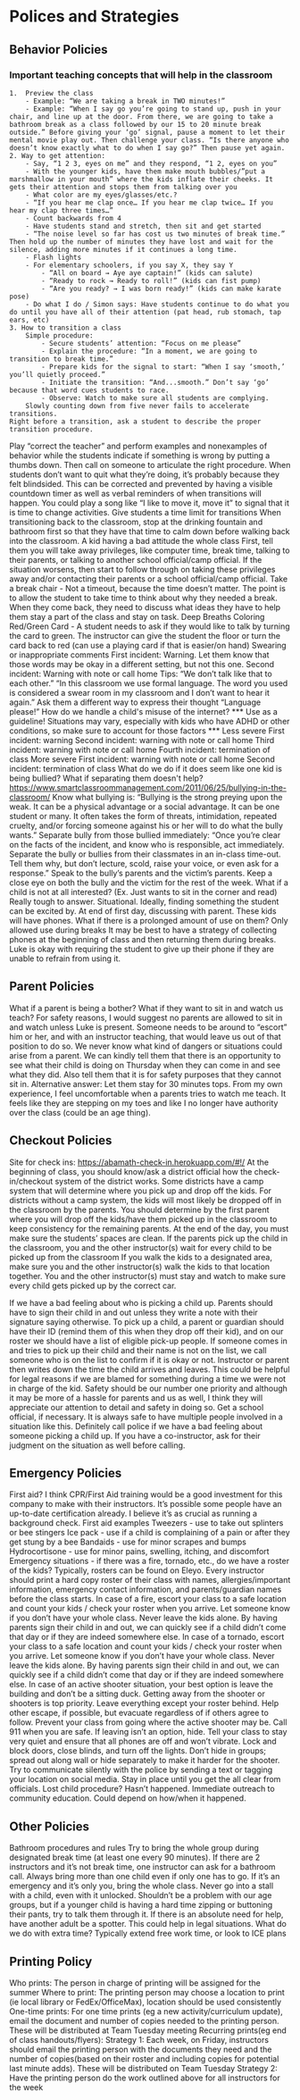 # Polices and Strategies 
## Behavior Policies
### Important teaching concepts that will help in the classroom 
    1.  Preview the class 
        - Example: “We are taking a break in TWO minutes!”
        - Example: “When I say go you’re going to stand up, push in your chair, and line up at the door. From there, we are going to take a bathroom break as a class followed by our 15 to 20 minute break outside.” Before giving your ‘go’ signal, pause a moment to let their mental movie play out. Then challenge your class. “Is there anyone who doesn’t know exactly what to do when I say go?” Then pause yet again. 
    2. Way to get attention:
        - Say, “1 2 3, eyes on me” and they respond, “1 2, eyes on you”
        - With the younger kids, have them make mouth bubbles/”put a marshmallow in your mouth” where the kids inflate their cheeks. It gets their attention and stops them from talking over you
        - What color are my eyes/glasses/etc.?
        - “If you hear me clap once… If you hear me clap twice… If you hear my clap three times…” 
        - Count backwards from 4
        - Have students stand and stretch, then sit and get started 
        - “The noise level so far has cost us two minutes of break time.” Then hold up the number of minutes they have lost and wait for the silence, adding more minutes if it continues a long time. 
        - Flash lights
        - For elementary schoolers, if you say X, they say Y
            - “All on board → Aye aye captain!” (kids can salute)
            - “Ready to rock → Ready to roll!” (kids can fist pump)
            - “Are you ready? → I was born ready!” (kids can make karate pose)
        - Do what I do / Simon says: Have students continue to do what you do until you have all of their attention (pat head, rub stomach, tap ears, etc) 
    3. How to transition a class 
        Simple procedure: 
            - Secure students’ attention: “Focus on me please” 
            - Explain the procedure: “In a moment, we are going to transition to break time.”
            - Prepare kids for the signal to start: “When I say ‘smooth,’ you’ll quietly proceed.” 
            - Initiate the transition: “And...smooth.” Don’t say ‘go’ because that word cues students to race. 
            - Observe: Watch to make sure all students are complying. 
        Slowly counting down from five never fails to accelerate transitions. 
    Right before a transition, ask a student to describe the proper transition procedure. 
Play “correct the teacher” and perform examples and nonexamples of behavior while the students indicate if something is wrong by putting a thumbs down. Then call on someone to articulate the right procedure. 
When students don’t want to quit what they’re doing, it’s probably because they felt blindsided. This can be corrected and prevented by having a visible countdown timer as well as verbal reminders of when transitions will happen. 
You could play a song like “I like to move it, move it” to signal that it is time to change activities. 
Give students a time limit for transitions
When transitioning back to the classroom, stop at the drinking fountain and bathroom first so that they have that time to calm down before walking back into the classroom. 
A kid having a bad attitude the whole class 
First, tell them you will take away privileges, like computer time, break time, talking to their parents, or talking to another school official/camp official. 
If the situation worsens, then start to follow through on taking these privileges away and/or contacting their parents or a school official/camp official.
Take a break chair - Not a timeout, because the time doesn’t matter. The point is to allow the student to take time to think about why they needed a break. When they come back, they need to discuss what ideas they have to help them stay a part of the class and stay on task.
Deep Breaths
Coloring
Red/Green Card - A student needs to ask if they would like to talk by turning the card to green. The instructor can give the student the floor or turn the card back to red (can use a playing card if that is easier/on hand)
Swearing or inappropriate comments 
First incident: Warning. Let them know that those words may be okay in a different setting, but not this one. 
Second incident: Warning with note or call home 
Tips:
“We don’t talk like that to each other.” 
“In this classroom we use formal language. The word you used is considered a swear room in my classroom and I don’t want to hear it again.” 
Ask them a different way to express their thought
“Language please!”
How do we handle a child's misuse of the internet? 
*** Use as a guideline! Situations may vary, especially with kids who have ADHD or other conditions, so make sure to account for those factors ***
Less severe 
First incident: warning
Second incident: warning with note or call home 
Third incident: warning with note or call home 
Fourth incident: termination of class 
More severe 
First incident: warning with note or call home
Second incident: termination of class 
What do we do if it does seem like one kid is being bullied? What if separating them doesn't help? 
https://www.smartclassroommanagement.com/2011/06/25/bullying-in-the-classroom/ 
Know what bullying is: “Bullying is the strong preying upon the weak. It can be a physical advantage or a social advantage. It can be one student or many. It often takes the form of threats, intimidation, repeated cruelty, and/or forcing someone against his or her will to do what the bully wants.” 
Separate bully from those bullied immediately: “Once you’re clear on the facts of the incident, and know who is responsible, act immediately. Separate the bully or bullies from their classmates in an in-class time-out. Tell them why, but don’t lecture, scold, raise your voice, or even ask for a response.” 
Speak to the bully’s parents and the victim’s parents. 
Keep a close eye on both the bully and the victim for the rest of the week. 
What if a child is not at all interested? (Ex. Just wants to sit in the corner and read) 
Really tough to answer. Situational. Ideally, finding something the student can be excited by. At end of first day, discussing with parent.
These kids will have phones. What if there is a prolonged amount of use on them? 
Only allowed use during breaks
It may be best to have a strategy of collecting phones at the beginning of class and then returning them during breaks. Luke is okay with requiring the student to give up their phone if they are unable to refrain from using it. 

## Parent Policies
What if a parent is being a bother? What if they want to sit in and watch us teach? 
For safety reasons, I would suggest no parents are allowed to sit in and watch unless Luke is present. Someone needs to be around to “escort” him or her, and with an instructor teaching, that would leave us out of that position to do so. We never know what kind of dangers or situations could arise from a parent. We can kindly tell them that there is an opportunity to see what their child is doing on Thursday when they can come in and see what they did. Also tell them that it is for safety purposes that they cannot sit in. 
Alternative answer: Let them stay for 30 minutes tops. From my own experience, I feel uncomfortable when a parents tries to watch me teach. It feels like they are stepping on my toes and like I no longer have authority over the class (could be an age thing). 

## Checkout Policies
Site for check ins: https://abamath-check-in.herokuapp.com/#!/
At the beginning of class, you should know/ask a district official how the check-in/checkout system of the district works. Some districts have a camp system that will determine where you pick up and drop off the kids.
For districts without a camp system, the kids will most likely be dropped off in the classroom by the parents. You should determine by the first parent where you will drop off the kids/have them picked up in the classroom to keep consistency for the remaining parents. 
At the end of the day, you must make sure the students’ spaces are clean.
If the parents pick up the child in the classroom, you and the other instructor(s) wait for every child to be picked up from the classroom
If you walk the kids to a designated area, make sure you and the other instructor(s) walk the kids to that location together. You and the other instructor(s) must stay and watch to make sure every child gets picked up by the correct car.

If we have a bad feeling about who is picking a child up.
Parents should have to sign their child in and out unless they write a note with their signature saying otherwise. To pick up a child, a parent or guardian should have their ID (remind them of this when they drop off their kid), and on our roster we should have a list of eligible pick-up people. If someone comes in and tries to pick up their child and their name is not on the list, we call someone who is on the list to confirm if it is okay or not. Instructor or parent then writes down the time the child arrives and leaves. This could be helpful for legal reasons if we are blamed for something during a time we were not in charge of the kid. Safety should be our number one priority and although it may be more of a hassle for parents and us as well, I think they will appreciate our attention to detail and safety in doing so. 
Get a school official, if necessary. It is always safe to have multiple people involved in a situation like this.
Definitely call police if we have a bad feeling about someone picking a child up. If you have a co-instructor, ask for their judgment on the situation as well before calling. 

## Emergency Policies
First aid? 
I think CPR/First Aid training would be a good investment for this company to make with their instructors. It’s possible some people have an up-to-date certification already. I believe it’s as crucial as running a background check. 
First aid examples
Tweezers - use to take out splinters or bee stingers 
Ice pack - use if a child is complaining of a pain or after they get stung by a bee 
Bandaids - use for minor scrapes and bumps 
Hydrocortisone - use for minor pains, swelling, itching, and discomfort 
Emergency situations - if there was a fire, tornado, etc., do we have a roster of the kids? 
Typically, rosters can be found on Eleyo. Every instructor should print a hard copy roster of their class with names, allergies/important information, emergency contact information, and parents/guardian names before the class starts. 
In case of a fire, escort your class to a safe location and count your kids / check your roster when you arrive. Let someone know if you don’t have your whole class. Never leave the kids alone. By having parents sign their child in and out, we can quickly see if a child didn’t come that day or if they are indeed somewhere else. 
In case of a tornado, escort your class to a safe location and count your kids / check your roster when you arrive. Let someone know if you don’t have your whole class. Never leave the kids alone. By having parents sign their child in and out, we can quickly see if a child didn’t come that day or if they are indeed somewhere else. 
In case of an active shooter situation, your best option is leave the building and don’t be a sitting duck. Getting away from the shooter or shooters is top priority. Leave everything except your roster behind. Help other escape, if possible, but evacuate regardless of if others agree to follow. Prevent your class from going where the active shooter may be. Call 911 when you are safe. 
If leaving isn’t an option, hide. Tell your class to stay very quiet and ensure that all phones are off and won’t vibrate. Lock and block doors, close blinds, and turn off the lights. Don’t hide in groups; spread out along wall or hide separately to make it harder for the shooter. Try to communicate silently with the police by sending a text or tagging your location on social media. Stay in place until you get the all clear from officials. 
Lost child procedure?
Hasn’t happened. Immediate outreach to community education. Could depend on how/when it happened. 

## Other Policies
Bathroom procedures and rules
Try to bring the whole group during designated break time (at least one every 90 minutes).
If there are 2 instructors and it’s not break time, one instructor can ask for a bathroom call. Always bring more than one child even if only one has to go. If it’s an emergency and it’s only you, bring the whole class. 
Never go into a stall with a child, even with it unlocked. 
Shouldn’t be a problem with our age groups, but if a younger child is having a hard time zipping or buttoning their pants, try to talk them through it. If there is an absolute need for help, have another adult be a spotter. This could help in legal situations. 
What do we do with extra time? 
Typically extend free work time, or look to ICE plans

## Printing Policy
Who prints: The person in charge of printing will be assigned for the summer
Where to print: The printing person may choose a location to print (ie local library or FedEx/OfficeMax), location should be used consistently
One-time prints: For one time prints (eg a new activity/curriculum update), email the document and number of copies needed to the printing person. These will be distributed at Team Tuesday meeting
Recurring prints(eg end of class handouts/flyers): 
Strategy 1: Each week, on Friday, instructors should email the printing person with the documents they need and the number of copies(based on their roster and including copies for potential last minute adds). These will be distributed on Team Tuesday
Strategy 2: Have the printing person do the work outlined above for all instructors for the week
